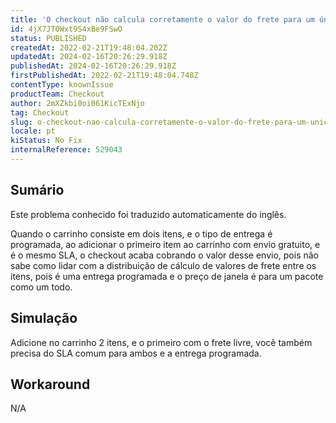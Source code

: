 ```yaml
---
title: 'O checkout não calcula corretamente o valor do frete para um único item que tenha frete gratuito e entrega programada'
id: 4jX7JT0Wxt9S4xBe9FSwO
status: PUBLISHED
createdAt: 2022-02-21T19:48:04.202Z
updatedAt: 2024-02-16T20:26:29.918Z
publishedAt: 2024-02-16T20:26:29.918Z
firstPublishedAt: 2022-02-21T19:48:04.748Z
contentType: knownIssue
productTeam: Checkout
author: 2mXZkbi0oi061KicTExNjo
tag: Checkout
slug: o-checkout-nao-calcula-corretamente-o-valor-do-frete-para-um-unico-item-que-tenha-frete-gratuito-e-entrega-programada
locale: pt
kiStatus: No Fix
internalReference: 529043
---
```


## Sumário

<div class="alert alert-info">
  <p>Este problema conhecido foi traduzido automaticamente do inglês.</p>
</div>


Quando o carrinho consiste em dois itens, e o tipo de entrega é programada, ao adicionar o primeiro item ao carrinho com envio gratuito, e é o mesmo SLA, o checkout acaba cobrando o valor desse envio, pois não sabe como lidar com a distribuição de cálculo de valores de frete entre os itens, pois é uma entrega programada e o preço de janela é para um pacote como um todo.



## Simulação


Adicione no carrinho 2 itens, e o primeiro com o frete livre, você também precisa do SLA comum para ambos e a entrega programada.



## Workaround


N/A

